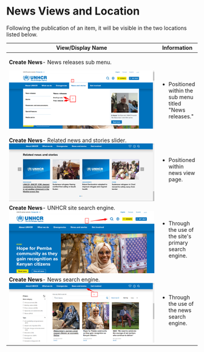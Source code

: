 # News Views and Location

Following the publication of an item, it will be visible in the two locations listed below.

<table><thead><tr><th width="438">View/Display Name</th><th>Information</th></tr></thead><tbody><tr><td><p><strong>Create News</strong>- News releases sub menu.</p><p><img src="../../../../drupal-platform-docs/.gitbook/assets/image (76).png" alt="" data-size="original"></p></td><td><p><br></p><ul><li>Positioned within the sub menu titled "News releases."<br></li></ul></td></tr><tr><td><strong>Create News</strong>- Related news and stories slider.<img src="../../../../drupal-platform-docs/.gitbook/assets/image (77).png" alt=""><br></td><td><ul><li>Positioned within news view page.</li></ul></td></tr><tr><td><strong>Create News</strong>- UNHCR site search engine.<br><img src="../../../../drupal-platform-docs/.gitbook/assets/image (92).png" alt=""></td><td><ul><li>Through the use of the site's primary search engine.</li></ul></td></tr><tr><td><strong>Create News</strong>- News search engine.<br><img src="../../../../drupal-platform-docs/.gitbook/assets/image (84).png" alt=""></td><td><ul><li>Through the use of the news search engine.</li></ul></td></tr></tbody></table>
